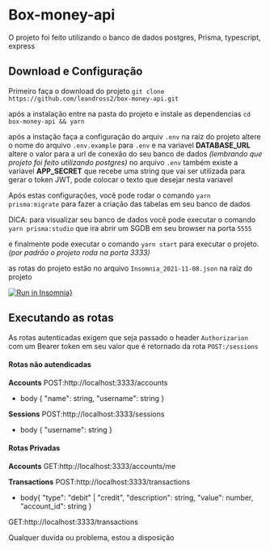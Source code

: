 # Box-money-api

O projeto foi feito utilizando o banco de dados postgres, Prisma, typescript, express
## Download e Configuração

Primeiro faça o download do projeto
```git clone https://github.com/leandross2/box-money-api.git ```

após a instalação entre na pasta do projeto e instale as dependencias
```cd box-money-api && yarn ```

após a instação faça a configuração do arquiv ```.env```
na raiz do projeto altere o nome do arquivo ```.env.example``` para ```.env``` e na variavel **DATABASE_URL** altere o valor para a url de conexão do seu banco de dados *(lembrando que projeto foi feito utilizando postgres)*
no arquivo ```.env``` também existe a variavel **APP_SECRET** que recebe uma string que vai ser utilizada para gerar o token JWT, pode colocar o texto que desejar nesta variavel

Após estas configurações, você pode rodar o comando ```yarn prisma:migrate``` para fazer a criação das tabelas em seu banco de dados

DICA: para visualizar seu banco de dados você pode executar o comando ```yarn prisma:studio``` que ira abrir um SGDB em seu browser na porta ```5555```

e finalmente pode executar o comando ```yarn start``` para executar o projeto.*(por padrão o projeto roda na porta 3333)*

as rotas do projeto estão no arquivo ```Insomnia_2021-11-08.json``` na raiz do projeto

[![Run in Insomnia}](https://insomnia.rest/images/run.svg)](https://insomnia.rest/run/?label=Box-money-api&uri=https%3A%2F%2Fraw.githubusercontent.com%2Fleandross2%2Fbox-money-api%2Fmain%2FInsomnia_2021-11-08.json)

## Executando as rotas

As rotas autenticadas exigem que seja passado o header ```Authorizarion``` com um Bearer token em seu valor que é retornado da rota ```POST:/sessions```

#### Rotas não autendicadas
**Accounts**
POST:http://localhost:3333/accounts
- body {
	"name": string,
	"username": string
  }

**Sessions**
POST:http://localhost:3333/sessions
  - body {
	  "username": string
  }

#### Rotas Privadas

**Accounts**
GET:http://localhost:3333/accounts/me

**Transactions**
POST:http://localhost:3333/transactions
  - body{
    "type": "debit" | "credit",
    "description": string,
    "value": number,
    "account_id": string
  }

GET:http://localhost:3333/transactions


Qualquer duvida ou problema, estou a disposição

